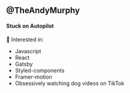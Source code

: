 ## @TheAndyMurphy
####  Stuck on Autopilot

👀 Interested in: 
- Javascript
- React
- Gatsby
- Styled-components
- Framer-motion
- Obsessively watching dog videos on TikTok
